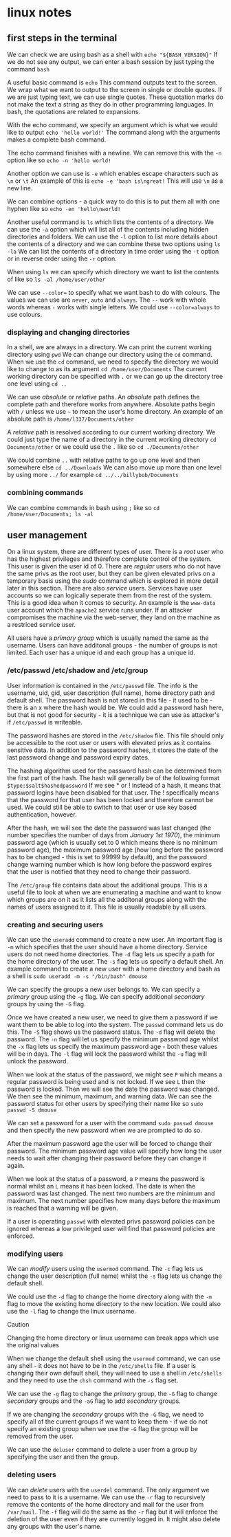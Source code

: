 # linux notes

## first steps in the terminal

We can check we are using bash as a shell with `echo "${BASH_VERSION}"` If we do not see any output, we can enter a bash session by just typing the command `bash`

A useful basic command is `echo` This command outputs text to the screen. We wrap what we want to output to the screen in single or double quotes. If we are just typing text, we can use single quotes. These quotation marks do not make the text a string as they do in other programming languages. In bash, the quotations are related to expansions.

With the echo command, we specify an argument which is what we would like to output `echo 'hello world!'` The command along with the arguments makes a complete bash command.

The echo command finishes with a newline. We can remove this with the `-n` option like so `echo -n 'hello world!`

Another option we can use is `-e` which enables escape characters such as `\n` or `\t` An example of this is `echo -e 'bash is\ngreat!` This will use `\n` as a new line.

We can combine options - a quick way to do this is to put them all with one hyphen like so `echo -en 'hello\nworld!`

Another useful command is `ls` which lists the contents of a directory. We can use the `-a` option which will list all of the contents including hidden directories and folders. We can use the `-l` option to list more details about the contents of a directory and we can combine these two options using `ls -la` We can list the contents of a directory in time order using the `-t` option or in reverse order using the `-r` option.

When using `ls` we can specify which directory we want to list the contents of like so `ls -al /home/user/other`

We can use `--color=` to specify what we want bash to do with colours. The values we can use are `never`, `auto` and `always`. The `--` work with whole words whereas `-` works with single letters. We could use `--color=always` to use colours.

### displaying and changing directories

In a shell, we are always in a directory. We can print the current working directory using `pwd` We can change our directory using the `cd` command. When we use the `cd` command, we need to specify the directory we would like to change to as its argument `cd /home/user/Documents` The current working directory can be specified with `.` or we can go up the directory tree one level using `cd ..`

We can use *absolute* or *relative* paths. An *absolute* path defines the complete path and therefore works from anywhere. Absolute paths begin with `/` unless we use `~` to mean the user's home directory. An example of an absolute path is `/home/l337/Documents/other`

A *relative* path is resolved according to our current working directory. We could just type the name of a directory in the current working directory `cd Documents/other` or we could use the `.` like so `cd ./Documents/other`

We could combine `..` with relative paths to go up one level and then somewhere else `cd ../Downloads` We can also move up more than one level by using more `../` for example `cd ../../billybob/Documents`

### combining commands

We can combine commands in bash using `;` like so `cd /home/user/Documents; ls -al`

## user management

On a linux system, there are different types of user. There is a *root* user who has the highest privileges and therefore complete control of the system. This user is given the user id of 0. There are *regular* users who do not have the same privs as the root user, but they can be given elevated privs on a temporary basis using the *sudo* command which is explored in more detail later in this section. There are also *service* users. Services have user accounts so we can logically seperate them from the rest of the system. This is a good idea when it comes to security. An example is the `www-data` user account which the `apache2` service runs under. If an attacker compromises the machine via the web-server, they land on the machine as a restriced service user.

All users have a *primary group* which is usually named the same as the username. Users can have additonal groups - the number of groups is not limited. Each user has a unique id and each group has a unique id.

### /etc/passwd /etc/shadow and /etc/group

User information is contained in the `/etc/passwd` file. The info is the username, uid, gid, user description (full name), home directory path and default shell. The password hash is not stored in this file - it used to be - there is an x where the hash would be. We could add a password hash here, but that is not good for security - it is a technique we can use as attacker's if `/etc/passwd` is writeable.

The password hashes are stored in the `/etc/shadow` file. This file should only be accessible to the root user or users with elevated privs as it contains sensitive data. In addition to the password hashes, it stores the date of the last password change and password expiry dates.

The hashing algorithm used for the password hash can be determined from the first part of the hash. The hash will generally be of the following format `$type:$salt$hashedpassword` If we see * or ! instead of a hash, it means that password logins have been disabled for that user. The ! specifically means that the password for that user has been locked and therefore cannot be used. We could still be able to switch to that user or use key based authentication, however.

After the hash, we will see the date the password was last changed (the number specifies the number of days from *January 1st 1970*), the minimum password age (which is usually set to 0 which means there is no minimum password age), the maximum password age (how long before the password has to be changed - this is set to 99999 by default), and the password change warning number which is how long before the password expires that the user is notified that they need to change their password.

The `/etc/group` file contains data about the additional groups. This is a useful file to look at when we are enumerating a machine and want to know which groups are on it as it lists all the additonal groups along with the names of users assigned to it. This file is usually readable by all users.

### creating and securing users

We can use the `useradd` command to create a new user. An important flag is `-m` which specifies that the user should have a home directory. Service users do not need home directories. The `-d` flag lets us specify a path for the home directory of the user. The `-s` flag lets us specify a default shell. An example command to create a new user with a home directory and bash as a shell is `sudo useradd -m -s "/bin/bash" dmouse`

We can specify the groups a new user belongs to. We can specify a *primary* group using the `-g` flag. We can specify additional *secondary* groups by using the `-G` flag.

Once we have created a new user, we need to give them a password if we want them to be able to log into the system. The `passwd` command lets us do this. The `-S` flag shows us the password status. The `-d` flag will delete the password. The `-n` flag will let us specify the minimum password age whilst the `-x` flag lets us specify the maximum password age - both these values will be in days. The `-l` flag will lock the password whilst the `-u` flag will unlock the password.

When we look at the status of the password, we might see `P` which means a regular password is being used and is not locked. If we see `L` then the password is locked. Then we will see the date the password was changed. We then see the minimum, maximum, and warning data. We can see the password status for other users by specifying their name like so `sudo passwd -S dmouse`

We can set a password for a user with the command `sudo passwd dmouse` and then specify the new password when we are prompted to do so.

After the maximum password age the user will be forced to change their password. The minimum password age value will specify how long the user needs to wait after changing their password before they can change it again.

When we look at the status of a password, a `P` means the password is normal whilst an `L` means it has been locked. The date is when the password was last changed. The next two numbers are the minimum and maximum. The next number specifies how many days before the maximum is reached that a warning will be given.

If a user is operating `passwd` with elevated privs password policies can be ignored whereas a low privileged user will find that password policies are enforced.

### modifying users

We can *modify* users using the `usermod` command. The `-c` flag lets us change the user description (full name) whilst the `-s` flag lets us change the default shell.

We could use the `-d` flag to change the home directory along with the `-m` flag to move the existing home directory to the new location. We could also use the `-l` flag to change the linux username.

> [!CAUTION]
> Changing the home directory or linux username can break apps which use the original values

When we change the default shell using the `usermod` command, we can use any shell - it does not have to be in the `/etc/shells` file. If a user is changing their own default shell, they will need to use a shell in `/etc/shells` and they need to use the `chsh` command with the `-s` flag set.

We can use the `-g` flag to change the *primary* group, the `-G` flag to change *secondary* groups and the `-aG` flag to add *secondary* groups.

If we are changing the *secondary* groups with the `-G` flag, we need to specify all of the current groups if we want to keep them - if we do not specify an existing group when we use the `-G` flag the group will be removed from the user.

We can use the `deluser` command to delete a user from a group by specifying the user and then the group.

### deleting users

We can *delete* users with the `userdel` command. The only argument we need to pass to it is a username. We can use the `-r` flag to recursively remove the contents of the home directory and mail for the user from `/var/mail`. The `-f` flag will do the same as the `-r` flag but it will enforce the deletion of the user even if they are currently logged in. It might also delete any groups with the user's name.


